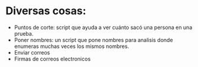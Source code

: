 # Diversas cosas:

- Puntos de corte: script que ayuda a ver cuánto sacó una persona en una prueba.
- Poner nombres: un script que pone nombres para analisis donde enumeras muchas veces los mismos nombres. 
- Enviar correos
- Firmas de correos electronicos